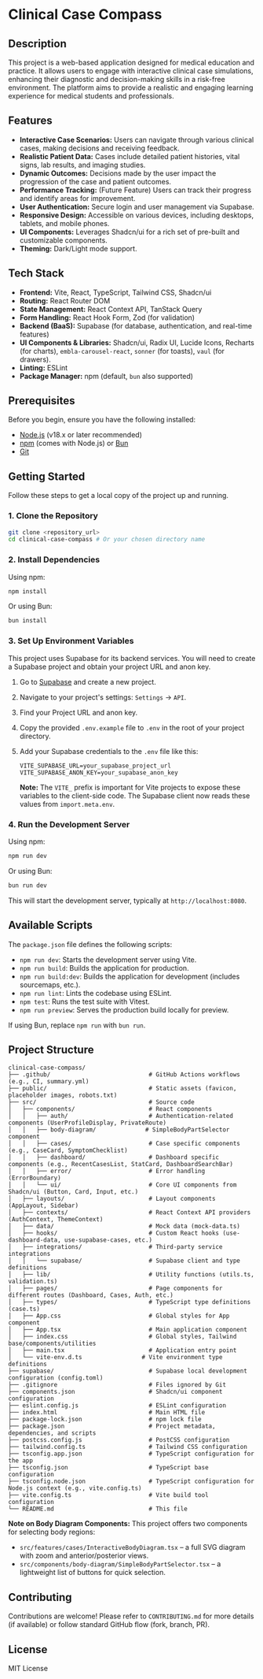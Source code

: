 # Clinical Case Compass

## Description

This project is a web-based application designed for medical education and practice. It allows users to engage with interactive clinical case simulations, enhancing their diagnostic and decision-making skills in a risk-free environment. The platform aims to provide a realistic and engaging learning experience for medical students and professionals.

## Features

- **Interactive Case Scenarios:** Users can navigate through various clinical cases, making decisions and receiving feedback.
- **Realistic Patient Data:** Cases include detailed patient histories, vital signs, lab results, and imaging studies.
- **Dynamic Outcomes:** Decisions made by the user impact the progression of the case and patient outcomes.
- **Performance Tracking:** (Future Feature) Users can track their progress and identify areas for improvement.
- **User Authentication:** Secure login and user management via Supabase.
- **Responsive Design:** Accessible on various devices, including desktops, tablets, and mobile phones.
- **UI Components:** Leverages Shadcn/ui for a rich set of pre-built and customizable components.
- **Theming:** Dark/Light mode support.

## Tech Stack

- **Frontend:** Vite, React, TypeScript, Tailwind CSS, Shadcn/ui
- **Routing:** React Router DOM
- **State Management:** React Context API, TanStack Query
- **Form Handling:** React Hook Form, Zod (for validation)
- **Backend (BaaS):** Supabase (for database, authentication, and real-time features)
- **UI Components & Libraries:** Shadcn/ui, Radix UI, Lucide Icons, Recharts (for charts), `embla-carousel-react`, `sonner` (for toasts), `vaul` (for drawers).
- **Linting:** ESLint
- **Package Manager:** npm (default, `bun` also supported)

## Prerequisites

Before you begin, ensure you have the following installed:

- [Node.js](https://nodejs.org/) (v18.x or later recommended)
- [npm](https://www.npmjs.com/) (comes with Node.js) or [Bun](https://bun.sh/)
- [Git](https://git-scm.com/)

## Getting Started

Follow these steps to get a local copy of the project up and running.

### 1. Clone the Repository

```bash
git clone <repository_url>
cd clinical-case-compass # Or your chosen directory name
```

### 2. Install Dependencies

Using npm:
```bash
npm install
```
Or using Bun:
```bash
bun install
```

### 3. Set Up Environment Variables

This project uses Supabase for its backend services. You will need to create a Supabase project and obtain your project URL and anon key.

1. Go to [Supabase](https://supabase.com/) and create a new project.
2. Navigate to your project's settings: `Settings` -> `API`.
3. Find your Project URL and anon key.
4. Copy the provided `.env.example` file to `.env` in the root of your project directory.
5. Add your Supabase credentials to the `.env` file like this:

   ```env
   VITE_SUPABASE_URL=your_supabase_project_url
   VITE_SUPABASE_ANON_KEY=your_supabase_anon_key
   ```

   **Note:** The `VITE_` prefix is important for Vite projects to expose these variables to the client-side code.
   The Supabase client now reads these values from `import.meta.env`.

### 4. Run the Development Server

Using npm:
```bash
npm run dev
```
Or using Bun:
```bash
bun run dev
```

This will start the development server, typically at `http://localhost:8080`.

## Available Scripts

The `package.json` file defines the following scripts:

- `npm run dev`: Starts the development server using Vite.
- `npm run build`: Builds the application for production.
- `npm run build:dev`: Builds the application for development (includes sourcemaps, etc.).
- `npm run lint`: Lints the codebase using ESLint.
- `npm test`: Runs the test suite with Vitest.
- `npm run preview`: Serves the production build locally for preview.

If using Bun, replace `npm run` with `bun run`.

## Project Structure

```
clinical-case-compass/
├── .github/                            # GitHub Actions workflows (e.g., CI, summary.yml)
├── public/                             # Static assets (favicon, placeholder images, robots.txt)
├── src/                                # Source code
│   ├── components/                     # React components
│   │   ├── auth/                       # Authentication-related components (UserProfileDisplay, PrivateRoute)
│   │   ├── body-diagram/              # SimpleBodyPartSelector component
│   │   ├── cases/                      # Case specific components (e.g., CaseCard, SymptomChecklist)
│   │   ├── dashboard/                  # Dashboard specific components (e.g., RecentCasesList, StatCard, DashboardSearchBar)
│   │   ├── error/                      # Error handling (ErrorBoundary)
│   │   └── ui/                         # Core UI components from Shadcn/ui (Button, Card, Input, etc.)
│   ├── layouts/                        # Layout components (AppLayout, Sidebar)
│   ├── contexts/                       # React Context API providers (AuthContext, ThemeContext)
│   ├── data/                           # Mock data (mock-data.ts)
│   ├── hooks/                          # Custom React hooks (use-dashboard-data, use-supabase-cases, etc.)
│   ├── integrations/                   # Third-party service integrations
│   │   └── supabase/                   # Supabase client and type definitions
│   ├── lib/                            # Utility functions (utils.ts, validation.ts)
│   ├── pages/                          # Page components for different routes (Dashboard, Cases, Auth, etc.)
│   ├── types/                          # TypeScript type definitions (case.ts)
│   ├── App.css                         # Global styles for App component
│   ├── App.tsx                         # Main application component
│   ├── index.css                       # Global styles, Tailwind base/components/utilities
│   ├── main.tsx                        # Application entry point
│   └── vite-env.d.ts                 # Vite environment type definitions
├── supabase/                           # Supabase local development configuration (config.toml)
├── .gitignore                          # Files ignored by Git
├── components.json                     # Shadcn/ui component configuration
├── eslint.config.js                    # ESLint configuration
├── index.html                          # Main HTML file
├── package-lock.json                   # npm lock file
├── package.json                        # Project metadata, dependencies, and scripts
├── postcss.config.js                   # PostCSS configuration
├── tailwind.config.ts                  # Tailwind CSS configuration
├── tsconfig.app.json                   # TypeScript configuration for the app
├── tsconfig.json                       # TypeScript base configuration
├── tsconfig.node.json                  # TypeScript configuration for Node.js context (e.g., vite.config.ts)
├── vite.config.ts                      # Vite build tool configuration
└── README.md                           # This file
```

**Note on Body Diagram Components:**
This project offers two components for selecting body regions:
* `src/features/cases/InteractiveBodyDiagram.tsx` – a full SVG diagram with zoom and anterior/posterior views.
* `src/components/body-diagram/SimpleBodyPartSelector.tsx` – a lightweight list of buttons for quick selection.

## Contributing

Contributions are welcome! Please refer to `CONTRIBUTING.md` for more details (if available) or follow standard GitHub flow (fork, branch, PR).

## License

MIT License

